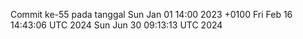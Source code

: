 Commit ke-55 pada tanggal Sun Jan 01 14:00 2023 +0100
Fri Feb 16 14:43:06 UTC 2024
Sun Jun 30 09:13:13 UTC 2024
